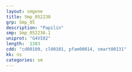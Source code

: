 ```yaml
---
layout: smgene
title: Smp_052230
grp: Smp_05
description: "Papilin"
smp: Smp_052230.1
uniprot: "G4VI02"
length:  1383
cdd: "cd00109, cl00101, pfam00014, smart00131"
kk: ns
categories: sm
---
```

